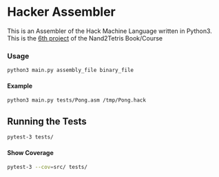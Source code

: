 # Hacker Assembler

This is an Assembler of the Hack Machine Language written in Python3.
This is the [6th project](https://www.nand2tetris.org/project06) of the Nand2Tetris Book/Course

### Usage

```bash
python3 main.py assembly_file binary_file
```

#### Example

```
python3 main.py tests/Pong.asm /tmp/Pong.hack
```

## Running the Tests

```bash
pytest-3 tests/
```

#### Show Coverage

```bash
pytest-3 --cov=src/ tests/
```
